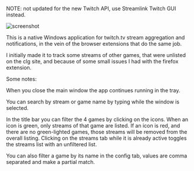 NOTE: not updated for the new Twitch API, use Streamlink Twitch GUI instead.

![screenshot](https://raw.githubusercontent.com/Shazbot/Streamly/gh-pages/assets/screenshot.jpg)

This is a native Windows application for twitch.tv stream aggregation and notifications, in the vein of the browser extensions that do the same job.

I initially made it to track some streams of other games, that were unlisted on the clg site, and because of some small issues I had with the firefox extension.

Some notes:

When you close the main window the app continues running in the tray.

You can search by stream or game name by typing while the window is selected.

In the title bar you can filter the 4 games by clicking on the icons.
When an icon is green, only streams of that game are listed.
If an icon is red, and there are no green-lighted games, those streams will be removed from the overall listing. Clicking on the streams tab while it is already active toggles the streams list with an unfiltered list. 

You can also filter a game by its name in the config tab, values are comma separated and make a partial match.
